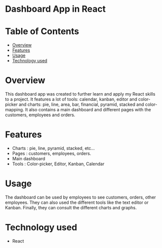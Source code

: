# Dashboard App in React

# Table of Contents
- [Overview](#overview)
- [Features](#features)
- [Usage](#usage)
- [Technology used](#technology-used)

# Overview
This dashboard app was created to further learn and apply my React skills to a project. It features a lot of tools: calendar, kanban, editor and color-picker and charts: pie, line, area, bar, financial, pyramid, stacked and color-mapping. It also contains a main dashboard and different pages with the customers, employees and orders.

# Features
- Charts : pie, line, pyramid, stacked, etc...
- Pages :  customers, employees, orders.
- Main dashboard
- Tools : Color-picker, Editor, Kanban, Calendar

# Usage
The dashboard can be used by employees to see customers, orders, other employees. They can also used the different tools like the text editor or Kanban. Finally, they can consult the different charts and graphs. 
  
# Technology used
- React
